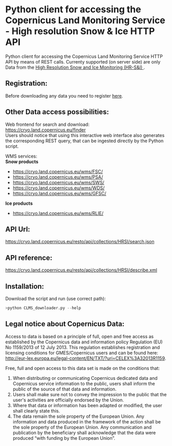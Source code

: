 # Python client for accessing the Copernicus Land Monitoring Service - High resolution Snow & Ice HTTP API

Python client for accessing the Copernicus Land Monitoring Service HTTP API by means of REST calls. Currenty supported (on server side) are only Data from the [High Resolution Snow and Ice Monitoring (HR-S&I) ](https://land.copernicus.eu/pan-european/biophysical-parameters/high-resolution-snow-and-ice-monitoring).

## Registration:
Before downloading any data you need to register [here](https://cryo.land.copernicus.eu/finder).  

## Other Data access possibilities:
Web frontend for search and download: https://cryo.land.copernicus.eu/finder  
Users should notice that using this interactive web interface also generates the corresponding REST query, that can be ingested directly by the Python script.

WMS services:  
**Snow products**
+	https://cryo.land.copernicus.eu/wms/FSC/  
+	https://cryo.land.copernicus.eu/wms/PSA/  
+	https://cryo.land.copernicus.eu/wms/SWS/
+	https://cryo.land.copernicus.eu/wms/WDS/
+	https://cryo.land.copernicus.eu/wms/GFSC/ 

**Ice products**
+ https://cryo.land.copernicus.eu/wms/RLIE/  

## API Url: 
https://cryo.land.copernicus.eu/resto/api/collections/HRSI/search.json
## API reference: 
https://cryo.land.copernicus.eu/resto/api/collections/HRSI/describe.xml

## Installation:
Download the script and run (use correct path):
```S
>python CLMS_downloader.py --help
```

## Legal notice about Copernicus Data:
Access to data is based on a principle of full, open and free access as established by the Copernicus data and information policy Regulation (EU) No 1159/2013 of 12 July 2013. This regulation establishes registration and licensing conditions for GMES/Copernicus users and can be found here: http://eur-lex.europa.eu/legal-content/EN/TXT/?uri=CELEX%3A32013R1159.  

Free, full and open access to this data set is made on the conditions that:  
1. When distributing or communicating Copernicus dedicated data and Copernicus service information to the public, users shall inform the public of the source of that data and information.  
2. Users shall make sure not to convey the impression to the public that the user's activities are officially endorsed by the Union.  
3. Where that data or information has been adapted or modified, the user shall clearly state this.  
4. The data remain the sole property of the European Union. Any information and data produced in the framework of the action shall be the sole property of the European Union. Any communication and publication by the beneficiary shall acknowledge that the data were produced “with funding by the European Union”.  
